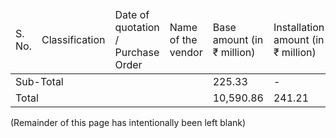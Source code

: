 <table><thead><tr><td>S. No.</td><td>Classification</td><td>Date of quotation / Purchase Order</td><td>Name of the vendor</td><td>Base amount (in ₹ million)</td><td>Installation amount (in ₹ million)</td><td>Tax Amount (in ₹ million)</td><td>Total amount (in ₹ million)</td><td>Expiry date</td></tr></thead><tbody><tr><td colspan="4">Sub-Total</td><td>225.33</td><td>-</td><td>45.69</td><td>271.02</td><td></td></tr><tr><td colspan="4">Total</td><td>10,590.86</td><td>241.21</td><td>1,057.98</td><td>11,890.05</td><td></td></tr></tbody></table>

(Remainder of this page has intentionally been left blank)